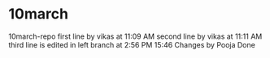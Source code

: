 # 10march
10march-repo
first line by vikas at 11:09 AM
second line by vikas at 11:11 AM
third line is edited in left branch at 2:56 PM
15:46 Changes by Pooja Done
